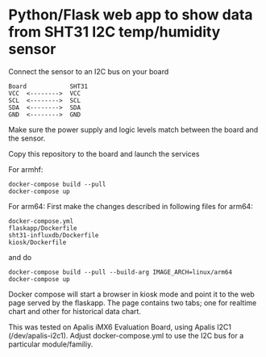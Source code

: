 # Python/Flask web app to show data from SHT31 I2C temp/humidity sensor

Connect the sensor to an I2C bus on your board
```
Board            SHT31
VCC  <-------->  VCC
SCL  <-------->  SCL
SDA  <-------->  SDA
GND  <-------->  GND
```
Make sure the power supply and logic levels match between the board and the sensor.

Copy this repository to the board and launch the services

For armhf:
```
docker-compose build --pull
docker-compose up
```

For arm64:
First make the changes described in following files for arm64:
```
docker-compose.yml
flaskapp/Dockerfile
sht31-influxdb/Dockerfile
kiosk/Dockerfile
```

and do
```
docker-compose build --pull --build-arg IMAGE_ARCH=linux/arm64
docker-compose up
```

Docker compose will start a browser in kiosk mode and point it to the web page
served by the flaskapp. The page contains two tabs; one for realtime chart and
other for historical data chart.

This was tested on Apalis iMX6 Evaluation Board, using Apalis I2C1
(/dev/apalis-i2c1). Adjust docker-compose.yml to use the I2C bus for a
particular module/familiy.


